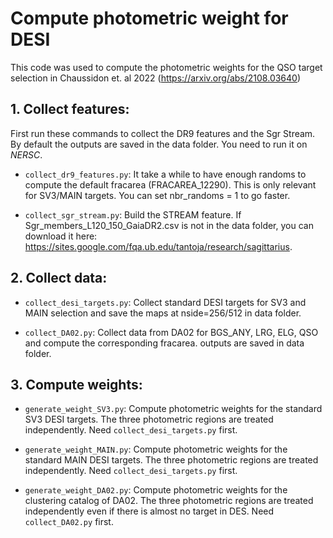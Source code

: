 # Compute photometric weight for DESI

This code was used to compute the photometric weights for the QSO target selection in Chaussidon et. al 2022 (https://arxiv.org/abs/2108.03640)

## 1. Collect features:

First run these commands to collect the DR9 features and the Sgr Stream. By default the outputs are saved in the data folder. You need to run it on *NERSC*.

 * `collect_dr9_features.py`: It take a while to have enough randoms to compute the default fracarea (FRACAREA_12290). This is only relevant for SV3/MAIN targets. You can set nbr_randoms = 1 to go faster.

 * `collect_sgr_stream.py`: Build the STREAM feature. If Sgr_members_L120_150_GaiaDR2.csv is not in the data folder, you can download it here: https://sites.google.com/fqa.ub.edu/tantoja/research/sagittarius.

## 2. Collect data:

* `collect_desi_targets.py`: Collect standard DESI targets for SV3 and MAIN selection and save the maps at nside=256/512 in data folder.

* `collect_DA02.py`: Collect data from DA02 for BGS_ANY, LRG, ELG, QSO and compute the corresponding fracarea. outputs are saved in data folder.

## 3. Compute weights:

* `generate_weight_SV3.py`: Compute photometric weights for the standard SV3 DESI targets. The three photometric regions are treated independently. Need `collect_desi_targets.py` first.

* `generate_weight_MAIN.py`: Compute photometric weights for the standard MAIN DESI targets. The three photometric regions are treated independently. Need `collect_desi_targets.py` first.

* `generate_weight_DA02.py`: Compute photometric weights for the clustering catalog of DA02. The three photometric regions are treated independently even if there is almost no target in DES. Need `collect_DA02.py` first.
